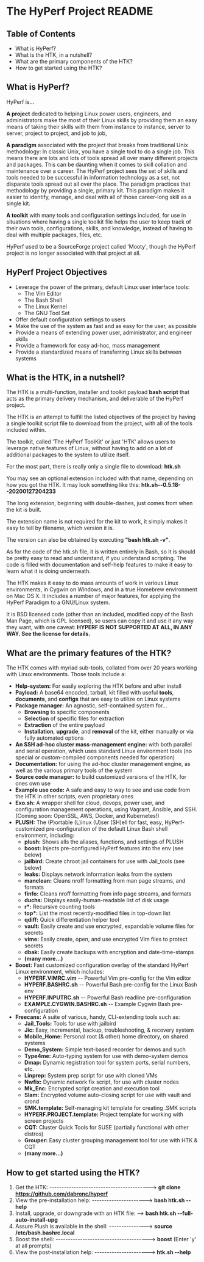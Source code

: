 The HyPerf Project README
=========================

Table of Contents
-----------------
- What is HyPerf?
- What is the HTK, in a nutshell?
- What are the primary components of the HTK?
- How to get started using the HTK?


What is HyPerf?
---------------
HyPerf is...

**A project** dedicated to helping Linux power users, engineers, and
administrators make the most of their Linux skills by providing them an easy
means of taking their skills with them from instance to instance, server to
server, project to project, and job to job,

**A paradigm** associated with the project that breaks from traditional Unix
methodology: In classic Unix, you have a single tool to do a single job.  This
means there are lots and lots of tools spread all over many different projects
and packages.  This can be daunting when it comes to skill collation and
maintenance over a career.  The HyPerf project sees the
set of skills and tools needed to be successful in information technology as a
set, not disparate tools spread out all over the place.  The paradigm practices
that methodology by providing a single, primary kit.  This paradigm makes it
easier to identify, manage, and deal with all of those career-long skill as a
single kit.

**A toolkit** with many tools and configuration settings included, for use in
situations where having a single toolkit file helps the user to keep track of
their own tools, configurations, skills, and knowledge, instead of having to
deal with multiple packages, files, etc.

HyPerf used to be a SourceForge project called 'Mooty', though the HyPerf
project is no longer associated with that project at all.


HyPerf Project Objectives
-------------------------
* Leverage the power of the primary, default Linux user interface tools:
  - The Vim Editor
  - The Bash Shell
  - The Linux Kernel
  - The GNU Tool Set
* Offer default configuration settings to users
* Make the use of the system as fast and as easy for the user, as possible
* Provide a means of extending power user, administrator, and engineer skills
* Provide a framework for easy ad-hoc, mass management
* Provide a standardized means of transferring Linux skills between systems


What is the HTK, in a nutshell?
-------------------------------
The HTK is a multi-function, installer and toolkit payload **bash script** that
acts as the primary delivery mechanism, and deliverable of the HyPerf project.

The HTK is an attempt to fulfill the listed objectives of the project by having
a single toolkit script file to download from the project, with all of the tools
included within.

The toolkit, called 'The HyPerf ToolKit' or just 'HTK' allows users to leverage
native features of Linux, without having to add on a lot of additional packages
to the system to utilize itself.

For the most part, there is really only a single file to download:
        **htk.sh**

You may see an optional extension included with that name, depending on how you
got the HTK.  It may look something like this:
        **htk.sh--0.5.18--20200127204233**

The long extension, beginning with double-dashes, just comes from when the kit
is built.

The extension name is not required for the kit to work, it simply makes it easy
to tell by filename, which version it is.

The version can also be obtained by executing **"bash htk.sh -v"**.

As for the code of the htk.sh file, it is written entirely in Bash, so it is
should be pretty easy to read and understand, if you understand scripting.  The
code is filled with documentation and self-help features to make it easy to
learn what it is doing underneath.

The HTK makes it easy to do mass amounts of work in various Linux environments,
in Cygwin on Windows, and in a true Homebrew environment on Mac OS X.  It
includes a number of major features, for applying the HyPerf Paradigm to a
GNU/Linux system.

It is BSD licensed code (other than an included, modified copy of the Bash Man
Page, which is GPL licensed), so users can copy it and use it any way they want,
with one caveat: **HYPERF IS NOT SUPPORTED AT ALL, IN ANY WAY.  See the license
for details.**


What are the primary features of the HTK?
-----------------------------------------
The HTK comes with myriad sub-tools, collated from over 20 years working with
Linux environments.  Those tools include a:
* **Help-system:** For easily exploring the HTK before and after install
* **Payload:** A base64 encoded, tarball, kit filled with useful **tools**,
               **documents**, and **configs** that are easy to utilize on Linux
               systems
* **Package manager:** An agnostic, self-contained system for...
  + **Browsing** to specific components
  + **Selection** of specific files for extraction
  + **Extraction** of the entire payload
  + **Installation**, **upgrade**, and **removal** of the kit, either manually or
    via fully automated options
* **An SSH ad-hoc cluster mass-management engine:** with both parallel and serial
                                                   operation, which uses
                                                   standard Linux environment
                                                   tools (no special or
                                                   custom-compiled components
                                                   needed for operation)
* **Documentation:** for using the ad-hoc cluster management engine, as well as
                    the various primary tools of the system
* **Source code manager:** to build customized versions of the HTK, for ones
                           own use
* **Example use code:** A safe and easy to way to see and use code from the HTK
                        in other scripts, even proprietary ones
* **Exo.sh:** A wrapper shell for cloud, devops, power user, and configuration
              management operations, using Vagrant, Ansible, and SSH.
              (Coming soon: OpenSSL, AWS, Docker, and Kubernetes!)
* **PLUSH:** The (P)ortable (L)inux (U)ser (SH)ell for fast, easy,
             HyPerf-customized pre-configuration of the default Linux Bash shell
             environment, including:
   - **plush:**    Shows alls the aliases, functions, and settings of PLUSH
   - **boost:**    Injects pre-configured HyPerf features into the env (see below)
   - **jailbird:** Create chroot jail containers for use with Jail_tools (see below)
   - **leaks:**    Displays network information leaks from the system
   - **manclean:** Cleans nroff formatting from man page streams, and formats
   - **finfo:**    Cleans nroff formatting from info page streams, and formats
   - **duchs:**    Displays easily-human-readable list of disk usage
   - **r\*:**      Recursive counting tools
   - **top\*:**    List the most recently-modified files in top-down list
   - **qdiff:**    Quick differentiation helper tool
   - **vault:**    Easily create and use encrypted, expandable volume files for secrets
   - **vime:**     Easily create, open, and use encrypted Vim files to protect secrets
   - **dbak:**     Easily create backups with encryption and date-time-stamps
   - **(many more...)**
* **Boost:** Fast customized configuration overlay of the standard HyPerf Linux
             environment, which includes:
   - **HYPERF.VIMRC.vim**         -- Powerful Vim pre-config for the Vim editor
   - **HYPERF.BASHRC.sh**         -- Powerful Bash pre-config for the Linux Bash env
   - **HYPERF.INPUTRC.sh**        -- Powerful Bash readline pre-configuration
   - **EXAMPLE.CYGWIN.BASHRC.sh** -- Example Cygwin Bash pre-configuration
* **Freecans:** A suite of various, handy, CLI-extending tools such as:
   - **Jail_Tools:**              Tools for use with jailbird
   - **Jic:**                     Easy, incremental, backup, troubleshooting, & recovery system
   - **Mobile_Home:**             Personal root (& other) home directory, on shared systems
   - **Demo_System:**             Simple text-based recorder for demos and such
   - **Type4me:**                 Auto-typing system for use with demo-system demos
   - **Dmap:**                    Dynamic registration tool for system ports, serial numbers, etc.
   - **Linprep:**                 System prep script for use with cloned VMs
   - **Nwfix:**                   Dynamic network fix script, for use with cluster nodes
   - **Mk_Enc:**                  Encrypted script creation and execution tool
   - **Slam:**                    Encrypted volume auto-closing script for use with vault and crond
   - **SMK.template:**            Self-managing kit template for creating .SMK scripts
   - **HYPERF.PROJECT.template:** Project template for working with screen projects
   - **CQT:**                     Cluster Quick Tools for SUSE (partially functional with other distros)
   - **Grouper:**                 Easy cluster grouping management tool for use with HTK & CQT
   - **(many more...)**


How to get started using the HTK?
---------------------------------
1. Get the HTK: -----------------------------------------> **git clone https://github.com/dabronc/hyperf**
2. View the pre-installation help: ----------------------> **bash htk.sh --help**
3. Install, upgrade, or downgrade with an HTK file: --> **bash htk.sh --full-auto-install-upg**
4. Assure Plush is available in the shell: ---------------> **source /etc/bash.bashrc.local**
5. Boost the shell: --------------------------------------> **boost** (Enter 'y' at all prompts)
6. View the post-installation help: ----------------------> **htk.sh --help**


